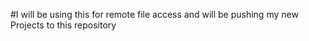 #I will be using this for remote file access and will be pushing my new Projects to this repository

